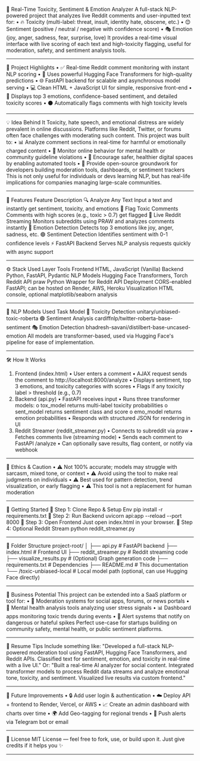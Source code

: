 🧠 Real-Time Toxicity, Sentiment & Emotion Analyzer
A full-stack NLP-powered project that analyzes live Reddit comments and user-inputted text for:
•	🔥 Toxicity (multi-label: threat, insult, identity hate, obscene, etc.)
•	😊 Sentiment (positive / neutral / negative with confidence score)
•	🎭 Emotion (joy, anger, sadness, fear, surprise, love)
It provides a real-time visual interface with live scoring of each text and high-toxicity flagging, useful for moderation, safety, and sentiment analysis tools.
________________________________________
📌 Project Highlights
•	✅ Real-time Reddit comment monitoring with instant NLP scoring
•	🔪 Uses powerful Hugging Face Transformers for high-quality predictions
•	🌐 FastAPI backend for scalable and asynchronous model serving
•	💻 Clean HTML + JavaScript UI for simple, responsive front-end
•	🧠 Displays top 3 emotions, confidence-based sentiment, and detailed toxicity scores
•	⚫ Automatically flags comments with high toxicity levels
________________________________________
💡 Idea Behind It
Toxicity, hate speech, and emotional distress are widely prevalent in online discussions. Platforms like Reddit, Twitter, or forums often face challenges with moderating such content. This project was built to:
•	📊 Analyze comment sections in real-time for harmful or emotionally charged content
•	🔎 Monitor online behavior for mental health or community guideline violations
•	💛 Encourage safer, healthier digital spaces by enabling automated tools
•	🤝 Provide open-source groundwork for developers building moderation tools, dashboards, or sentiment trackers
This is not only useful for individuals or devs learning NLP, but has real-life implications for companies managing large-scale communities.
________________________________________
🔧 Features
Feature	Description
🔍 Analyze Any Text	Input a text and instantly get sentiment, toxicity, and emotions
🔴 Flag Toxic Comments	Comments with high scores (e.g., toxic > 0.7) get flagged
💬 Live Reddit Streaming	Monitors subreddits using PRAW and analyzes comments instantly
🧠 Emotion Detection	Detects top 3 emotions like joy, anger, sadness, etc.
🟢 Sentiment Detection	Identifies sentiment with 0-1 confidence levels
⚡ FastAPI Backend	Serves NLP analysis requests quickly with async support
________________________________________
⚙️ Stack Used
Layer	Tools
Frontend	HTML, JavaScript (Vanilla)
Backend	Python, FastAPI, Pydantic
NLP Models	Hugging Face Transformers, Torch
Reddit API	praw Python Wrapper for Reddit API
Deployment	CORS-enabled FastAPI; can be hosted on Render, AWS, Heroku
Visualization	HTML console, optional matplotlib/seaborn analysis
________________________________________
🤖 NLP Models Used
Task	Model
🔪 Toxicity Detection	unitary/unbiased-toxic-roberta
🟢 Sentiment Analysis	cardiffnlp/twitter-roberta-base-sentiment
🎭 Emotion Detection	bhadresh-savani/distilbert-base-uncased-emotion
All models are transformer-based, used via Hugging Face's pipeline for ease of implementation.
________________________________________
🛠️ How It Works
1. Frontend (index.html)
•	User enters a comment
•	AJAX request sends the comment to http://localhost:8000/analyze
•	Displays sentiment, top 3 emotions, and toxicity categories with scores
•	Flags if any toxicity label > threshold (e.g., 0.7)
2. Backend (api.py)
•	FastAPI receives input
•	Runs three transformer models:
o	tox_model returns multi-label toxicity probabilities
o	sent_model returns sentiment class and score
o	emo_model returns emotion probabilities
•	Responds with structured JSON for rendering in UI
3. Reddit Streamer (reddit_streamer.py)
•	Connects to subreddit via praw
•	Fetches comments live (streaming mode)
•	Sends each comment to FastAPI /analyze
•	Can optionally save results, flag content, or notify via webhook
________________________________________
🔐 Ethics & Caution
•	⚠️ Not 100% accurate; models may struggle with sarcasm, mixed tone, or context
•	⚠️ Avoid using the tool to make real judgments on individuals
•	⚠️ Best used for pattern detection, trend visualization, or early flagging
•	⚠️ This tool is not a replacement for human moderation
________________________________________
🏃 Getting Started
🔹 Step 1: Clone Repo & Setup Env
pip install -r requirements.txt
🔹 Step 2: Run Backend
uvicorn api:app --reload --port 8000
🔹 Step 3: Open Frontend
Just open index.html in your browser.
🔹 Step 4: Optional Reddit Stream
python reddit_streamer.py
________________________________________
📁 Folder Structure
project-root/
│
├── api.py                # FastAPI backend
├── index.html            # Frontend UI
├── reddit_streamer.py    # Reddit streaming code
├── visualize_results.py  # (Optional) Graph generation code
├── requirements.txt      # Dependencies
├── README.md             # This documentation
└── /toxic-unbiased-local # Local model path (optional, can use Hugging Face directly)
________________________________________
💼 Business Potential
This project can be extended into a SaaS platform or tool for:
•	🔎 Moderation systems for social apps, forums, or news portals
•	💊 Mental health analysis tools analyzing user stress signals
•	📊 Dashboard apps monitoring toxic trends during events
•	📢 Alert systems that notify on dangerous or hateful spikes
Perfect use-case for startups building on community safety, mental health, or public sentiment platforms.
________________________________________
📄 Resume Tips
Include something like:
"Developed a full-stack NLP-powered moderation tool using FastAPI, Hugging Face Transformers, and Reddit APIs. Classified text for sentiment, emotion, and toxicity in real-time with a live UI."
Or:
"Built a real-time AI analyzer for social content. Integrated transformer models to process Reddit data streams and analyze emotional tone, toxicity, and sentiment. Visualized live results via custom frontend."
________________________________________
🧠 Future Improvements
•	🔒 Add user login & authentication
•	☁️ Deploy API + frontend to Render, Vercel, or AWS
•	📈 Create an admin dashboard with charts over time
•	🌍 Add Geo-tagging for regional trends
•	🔔 Push alerts via Telegram bot or email
________________________________________
📄 License
MIT License — feel free to fork, use, or build upon it. Just give credits if it helps you ✨
________________________________________
